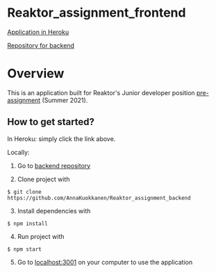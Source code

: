 # Reaktor_assignment_frontend

[Application in Heroku](https://shrouded-eyrie-21523.herokuapp.com/)

[Repository for backend](https://github.com/AnnaKuokkanen/Reaktor_assignment_backend)


# Overview 

This is an application built for Reaktor's Junior developer position [pre-assignment](https://www.reaktor.com/junior-dev-assignment/) (Summer 2021).

## How to get started? 

In Heroku: simply click the link above.

Locally:

1. Go to [backend repository](https://github.com/AnnaKuokkanen/Reaktor_assignment_backend)

2. Clone project with 

```
$ git clone https://github.com/AnnaKuokkanen/Reaktor_assignment_backend

```

3. Install dependencies with

```
$ npm install

```

4. Run project with 

```
$ npm start

```

5. Go to [localhost:3001](http://localhost:3001/) on your computer to use the application
